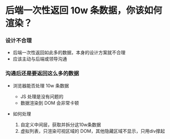 # 后端一次性返回 10w 条数据，你该如何渲染？

### 设计不合理
- 后端一次性返回如此多的数据，本身的设计方案就不合理
- 应该主动与后端或领导沟通

### 沟通后还是要返回这么多的数据
- 浏览器能否处理 10w 条数据
  - JS 处理是没有问题的
  - 数据渲染到 DOM 会非常卡顿

- 如何处理
  1. 自定义中间层，获取并拆分这10w条数据
  2. 虚拟列表，只渲染可视区域的 DOM，其他隐藏区域不显示，只用div撑起
  